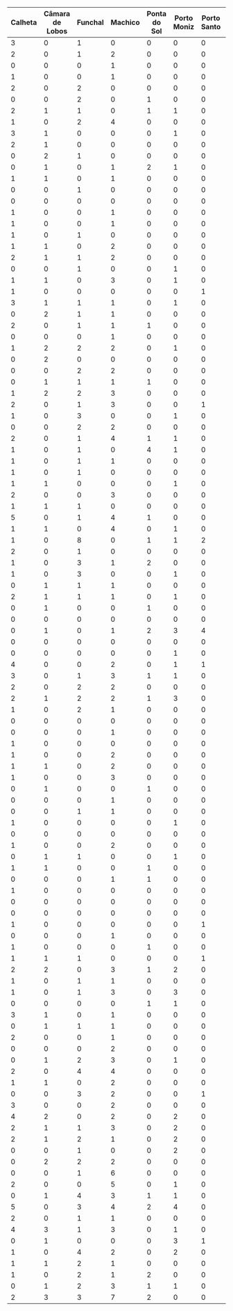  | Calheta | Câmara de Lobos | Funchal | Machico | Ponta do Sol | Porto Moniz | Porto Santo | Ribeira Brava | Santa Cruz | Santana | São Vicente | Total | Mês | Ano
 | -  | -  | -  | -  | -  | -  | -  | -  | -  | -  | -  | -  | -  | - 
 | 3 | 0 | 1 | 0 | 0 | 0 | 0 | 0 | 0 | 1 | 0 | 5 | 10 | 2015
 | 2 | 0 | 1 | 2 | 0 | 0 | 0 | 0 | 0 | 2 | 0 | 7 | 11 | 2015
 | 0 | 0 | 0 | 1 | 0 | 0 | 0 | 1 | 0 | 2 | 0 | 4 | 12 | 2015
 | 1 | 0 | 0 | 1 | 0 | 0 | 0 | 0 | 0 | 0 | 0 | 2 | 01 | 2015
 | 2 | 0 | 2 | 0 | 0 | 0 | 0 | 0 | 0 | 0 | 0 | 4 | 02 | 2015
 | 0 | 0 | 2 | 0 | 1 | 0 | 0 | 0 | 0 | 2 | 0 | 5 | 03 | 2015
 | 2 | 1 | 1 | 0 | 1 | 1 | 0 | 1 | 0 | 1 | 0 | 8 | 04 | 2015
 | 1 | 0 | 2 | 4 | 0 | 0 | 0 | 0 | 1 | 2 | 0 | 10 | 05 | 2015
 | 3 | 1 | 0 | 0 | 0 | 1 | 0 | 0 | 0 | 3 | 0 | 8 | 06 | 2015
 | 2 | 1 | 0 | 0 | 0 | 0 | 0 | 0 | 0 | 3 | 0 | 6 | 07 | 2015
 | 0 | 2 | 1 | 0 | 0 | 0 | 0 | 0 | 0 | 0 | 3 | 6 | 08 | 2015
 | 0 | 1 | 0 | 1 | 2 | 1 | 0 | 1 | 0 | 0 | 0 | 6 | 09 | 2015
 | 1 | 1 | 0 | 1 | 0 | 0 | 0 | 1 | 1 | 0 | 0 | 5 | 10 | 2016
 | 0 | 0 | 1 | 0 | 0 | 0 | 0 | 1 | 0 | 3 | 0 | 5 | 11 | 2016
 | 0 | 0 | 0 | 0 | 0 | 0 | 0 | 0 | 0 | 0 | 0 | 0 | 12 | 2016
 | 1 | 0 | 0 | 1 | 0 | 0 | 0 | 0 | 0 | 3 | 0 | 5 | 01 | 2016
 | 1 | 0 | 0 | 1 | 0 | 0 | 0 | 1 | 0 | 1 | 0 | 4 | 02 | 2016
 | 1 | 0 | 1 | 0 | 0 | 0 | 0 | 0 | 0 | 0 | 1 | 3 | 03 | 2016
 | 1 | 1 | 0 | 2 | 0 | 0 | 0 | 0 | 1 | 2 | 0 | 7 | 04 | 2016
 | 2 | 1 | 1 | 2 | 0 | 0 | 0 | 0 | 0 | 0 | 1 | 7 | 05 | 2016
 | 0 | 0 | 1 | 0 | 0 | 1 | 0 | 0 | 1 | 0 | 0 | 3 | 06 | 2016
 | 1 | 1 | 0 | 3 | 0 | 1 | 0 | 2 | 1 | 0 | 0 | 9 | 07 | 2016
 | 1 | 0 | 0 | 0 | 0 | 0 | 1 | 0 | 0 | 0 | 0 | 2 | 08 | 2016
 | 3 | 1 | 1 | 1 | 0 | 1 | 0 | 0 | 0 | 0 | 0 | 7 | 09 | 2016
 | 0 | 2 | 1 | 1 | 0 | 0 | 0 | 0 | 0 | 1 | 1 | 6 | 10 | 2017
 | 2 | 0 | 1 | 1 | 1 | 0 | 0 | 2 | 0 | 1 | 0 | 8 | 11 | 2017
 | 0 | 0 | 0 | 1 | 0 | 0 | 0 | 0 | 0 | 1 | 0 | 2 | 12 | 2017
 | 1 | 2 | 2 | 2 | 0 | 1 | 0 | 0 | 0 | 1 | 0 | 9 | 01 | 2017
 | 0 | 2 | 0 | 0 | 0 | 0 | 0 | 0 | 0 | 2 | 0 | 4 | 02 | 2017
 | 0 | 0 | 2 | 2 | 0 | 0 | 0 | 0 | 1 | 0 | 0 | 5 | 03 | 2017
 | 0 | 1 | 1 | 1 | 1 | 0 | 0 | 1 | 1 | 4 | 1 | 11 | 04 | 2017
 | 1 | 2 | 2 | 3 | 0 | 0 | 0 | 1 | 1 | 1 | 1 | 12 | 05 | 2017
 | 2 | 0 | 1 | 3 | 0 | 0 | 1 | 0 | 1 | 2 | 0 | 10 | 06 | 2017
 | 1 | 0 | 3 | 0 | 0 | 1 | 0 | 0 | 1 | 2 | 2 | 10 | 07 | 2017
 | 0 | 0 | 2 | 2 | 0 | 0 | 0 | 1 | 4 | 0 | 0 | 9 | 08 | 2017
 | 2 | 0 | 1 | 4 | 1 | 1 | 0 | 1 | 0 | 1 | 0 | 11 | 09 | 2017
 | 1 | 0 | 1 | 0 | 4 | 1 | 0 | 1 | 0 | 0 | 2 | 10 | 10 | 2018
 | 1 | 0 | 1 | 1 | 0 | 0 | 0 | 0 | 0 | 1 | 0 | 4 | 11 | 2018
 | 1 | 0 | 1 | 0 | 0 | 0 | 0 | 0 | 0 | 0 | 0 | 2 | 12 | 2018
 | 1 | 1 | 0 | 0 | 0 | 1 | 0 | 0 | 1 | 1 | 0 | 4 | 01 | 2018
 | 2 | 0 | 0 | 3 | 0 | 0 | 0 | 0 | 1 | 0 | 0 | 6 | 02 | 2018
 | 1 | 1 | 1 | 0 | 0 | 0 | 0 | 0 | 2 | 2 | 1 | 8 | 03 | 2018
 | 5 | 0 | 1 | 4 | 1 | 0 | 0 | 2 | 1 | 1 | 0 | 15 | 04 | 2018
 | 1 | 1 | 0 | 4 | 0 | 1 | 0 | 0 | 0 | 1 | 0 | 8 | 05 | 2018
 | 1 | 0 | 8 | 0 | 1 | 1 | 2 | 1 | 0 | 2 | 0 | 16 | 06 | 2018
 | 2 | 0 | 1 | 0 | 0 | 0 | 0 | 1 | 0 | 1 | 0 | 5 | 07 | 2018
 | 1 | 0 | 3 | 1 | 2 | 0 | 0 | 0 | 0 | 0 | 0 | 7 | 08 | 2018
 | 1 | 0 | 3 | 0 | 0 | 1 | 0 | 1 | 0 | 0 | 1 | 7 | 09 | 2018
 | 0 | 1 | 1 | 1 | 0 | 0 | 0 | 0 | 0 | 4 | 1 | 8 | 10 | 2019
 | 2 | 1 | 1 | 1 | 0 | 1 | 0 | 0 | 0 | 1 | 1 | 8 | 11 | 2019
 | 0 | 1 | 0 | 0 | 1 | 0 | 0 | 0 | 0 | 0 | 0 | 2 | 12 | 2019
 | 0 | 0 | 0 | 0 | 0 | 0 | 0 | 2 | 0 | 0 | 0 | 2 | 01 | 2019
 | 0 | 1 | 0 | 1 | 2 | 3 | 4 | 5 | 1 | 1 | 0 | 18 | 02 | 2019
 | 0 | 0 | 0 | 0 | 0 | 0 | 0 | 0 | 1 | 3 | 0 | 4 | 03 | 2019
 | 0 | 0 | 0 | 0 | 0 | 1 | 0 | 3 | 1 | 1 | 0 | 6 | 04 | 2019
 | 4 | 0 | 0 | 2 | 0 | 1 | 1 | 2 | 0 | 4 | 1 | 15 | 05 | 2019
 | 3 | 0 | 1 | 3 | 1 | 1 | 0 | 1 | 0 | 3 | 0 | 13 | 06 | 2019
 | 2 | 0 | 2 | 2 | 0 | 0 | 0 | 0 | 0 | 3 | 0 | 9 | 07 | 2019
 | 2 | 1 | 2 | 2 | 1 | 3 | 0 | 0 | 1 | 2 | 0 | 14 | 08 | 2019
 | 1 | 0 | 2 | 1 | 0 | 0 | 0 | 1 | 1 | 2 | 0 | 8 | 09 | 2019
 | 0 | 0 | 0 | 0 | 0 | 0 | 0 | 1 | 0 | 0 | 1 | 2 | 10 | 2020
 | 0 | 0 | 0 | 1 | 0 | 0 | 0 | 0 | 1 | 0 | 0 | 2 | 11 | 2020
 | 1 | 0 | 0 | 0 | 0 | 0 | 0 | 0 | 0 | 1 | 0 | 2 | 12 | 2020
 | 1 | 0 | 0 | 2 | 0 | 0 | 0 | 0 | 0 | 1 | 0 | 4 | 01 | 2020
 | 1 | 1 | 0 | 2 | 0 | 0 | 0 | 1 | 0 | 1 | 1 | 7 | 02 | 2020
 | 1 | 0 | 0 | 3 | 0 | 0 | 0 | 0 | 0 | 0 | 0 | 4 | 03 | 2020
 | 0 | 1 | 0 | 0 | 1 | 0 | 0 | 0 | 0 | 1 | 0 | 3 | 04 | 2020
 | 0 | 0 | 0 | 1 | 0 | 0 | 0 | 0 | 0 | 0 | 0 | 1 | 05 | 2020
 | 0 | 0 | 1 | 1 | 0 | 0 | 0 | 0 | 0 | 0 | 0 | 2 | 06 | 2020
 | 1 | 0 | 0 | 0 | 0 | 1 | 0 | 0 | 0 | 1 | 1 | 4 | 07 | 2020
 | 0 | 0 | 0 | 0 | 0 | 0 | 0 | 0 | 0 | 2 | 1 | 3 | 08 | 2020
 | 1 | 0 | 0 | 2 | 0 | 0 | 0 | 1 | 0 | 0 | 0 | 4 | 09 | 2020
 | 0 | 1 | 1 | 0 | 0 | 1 | 0 | 0 | 1 | 2 | 2 | 8 | 10 | 2021
 | 1 | 1 | 0 | 0 | 1 | 0 | 0 | 1 | 1 | 2 | 1 | 8 | 11 | 2021
 | 0 | 0 | 0 | 1 | 1 | 0 | 0 | 1 | 0 | 1 | 0 | 4 | 12 | 2021
 | 1 | 0 | 0 | 0 | 0 | 0 | 0 | 0 | 0 | 2 | 0 | 3 | 01 | 2021
 | 0 | 0 | 0 | 0 | 0 | 0 | 0 | 0 | 0 | 0 | 0 | 0 | 02 | 2021
 | 0 | 0 | 0 | 0 | 0 | 0 | 0 | 0 | 2 | 1 | 0 | 3 | 03 | 2021
 | 1 | 0 | 0 | 0 | 0 | 0 | 1 | 0 | 0 | 1 | 0 | 3 | 04 | 2021
 | 0 | 0 | 0 | 1 | 0 | 0 | 0 | 1 | 0 | 0 | 0 | 2 | 05 | 2021
 | 1 | 0 | 0 | 0 | 1 | 0 | 0 | 0 | 0 | 3 | 0 | 5 | 06 | 2021
 | 1 | 1 | 1 | 0 | 0 | 0 | 1 | 0 | 0 | 3 | 1 | 8 | 07 | 2021
 | 2 | 2 | 0 | 3 | 1 | 2 | 0 | 1 | 1 | 4 | 1 | 17 | 08 | 2021
 | 1 | 0 | 1 | 1 | 0 | 0 | 0 | 0 | 0 | 3 | 0 | 6 | 09 | 2021
 | 1 | 0 | 1 | 3 | 0 | 3 | 0 | 0 | 1 | 3 | 0 | 12 | 10 | 2022
 | 0 | 0 | 0 | 0 | 1 | 1 | 0 | 0 | 0 | 3 | 1 | 6 | 11 | 2022
 | 3 | 1 | 0 | 1 | 0 | 0 | 0 | 1 | 0 | 0 | 1 | 7 | 12 | 2022
 | 0 | 1 | 1 | 1 | 0 | 0 | 0 | 2 | 0 | 2 | 0 | 7 | 01 | 2022
 | 2 | 0 | 0 | 1 | 0 | 0 | 0 | 0 | 0 | 4 | 2 | 9 | 02 | 2022
 | 0 | 0 | 0 | 2 | 0 | 0 | 0 | 0 | 1 | 5 | 0 | 8 | 03 | 2022
 | 0 | 1 | 2 | 3 | 0 | 1 | 0 | 1 | 0 | 2 | 1 | 11 | 04 | 2022
 | 2 | 0 | 4 | 4 | 0 | 0 | 0 | 0 | 0 | 5 | 0 | 15 | 05 | 2022
 | 1 | 1 | 0 | 2 | 0 | 0 | 0 | 1 | 0 | 3 | 0 | 8 | 06 | 2022
 | 0 | 0 | 3 | 2 | 0 | 0 | 1 | 2 | 0 | 2 | 0 | 10 | 07 | 2022
 | 3 | 0 | 0 | 2 | 0 | 0 | 0 | 1 | 0 | 2 | 0 | 8 | 08 | 2022
 | 4 | 2 | 0 | 2 | 0 | 2 | 0 | 1 | 0 | 4 | 0 | 15 | 09 | 2022
 | 2 | 1 | 1 | 3 | 0 | 2 | 0 | 0 | 1 | 4 | 0 | 14 | 10 | 2023
 | 2 | 1 | 2 | 1 | 0 | 2 | 0 | 0 | 0 | 0 | 3 | 11 | 11 | 2023
 | 0 | 0 | 1 | 0 | 0 | 2 | 0 | 0 | 0 | 0 | 2 | 5 | 12 | 2023
 | 0 | 2 | 2 | 2 | 0 | 0 | 0 | 1 | 0 | 3 | 0 | 10 | 01 | 2023
 | 0 | 0 | 1 | 6 | 0 | 0 | 0 | 0 | 3 | 4 | 1 | 15 | 02 | 2023
 | 2 | 0 | 0 | 5 | 0 | 1 | 0 | 1 | 0 | 5 | 1 | 15 | 03 | 2023
 | 0 | 1 | 4 | 3 | 1 | 1 | 0 | 0 | 0 | 2 | 2 | 14 | 04 | 2023
 | 5 | 0 | 3 | 4 | 2 | 4 | 0 | 1 | 0 | 4 | 1 | 24 | 05 | 2023
 | 2 | 0 | 1 | 1 | 0 | 0 | 0 | 1 | 0 | 3 | 2 | 10 | 06 | 2023
 | 4 | 3 | 1 | 3 | 0 | 1 | 0 | 0 | 2 | 1 | 3 | 18 | 07 | 2023
 | 0 | 1 | 0 | 0 | 0 | 3 | 1 | 0 | 2 | 5 | 0 | 12 | 08 | 2023
 | 1 | 0 | 4 | 2 | 0 | 2 | 0 | 2 | 1 | 2 | 0 | 14 | 09 | 2023
 | 1 | 1 | 2 | 1 | 0 | 0 | 0 | 1 | 0 | 1 | 1 | 8 | 01 | 2024
 | 1 | 0 | 2 | 1 | 2 | 0 | 0 | 0 | 2 | 2 | 1 | 11 | 02 | 2024
 | 0 | 1 | 2 | 3 | 1 | 1 | 0 | 0 | 2 | 2 | 2 | 14 | 03 | 2024
 | 2 | 3 | 3 | 7 | 2 | 0 | 0 | 1 | 0 | 2 | 3 | 23 | 04 | 2024
